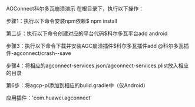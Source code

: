 AGConnect科尔多瓦崩溃演示
在根目录下，执行以下操作：

步骤1：执行以下命令安装npm依赖$ npm install

第二步：执行以下命令创建对应的平台代码$科尔多瓦平台add android

步骤3：执行以下命令下载并安装AGC崩溃插件$科尔多瓦插件add @科尔多瓦插件-agconnect/crash--save

步骤4：将相应的agconnect-services.json/agconnect-services.plist放入相应的目录

第6步：将agcp-pl添加到相应的bulid.gradle中（仅Android）

应用插件：'com.huawei.agconnect'